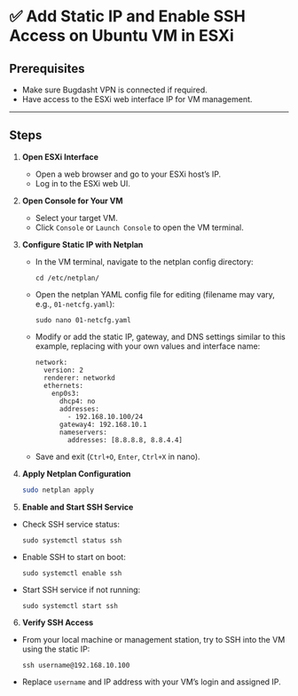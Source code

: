 # ✅ Add Static IP and Enable SSH Access on Ubuntu VM in ESXi

## Prerequisites

- Make sure Bugdasht VPN is connected if required.
- Have access to the ESXi web interface IP for VM management.

---

## Steps

1. **Open ESXi Interface**
   - Open a web browser and go to your ESXi host’s IP.
   - Log in to the ESXi web UI.

2. **Open Console for Your VM**
   - Select your target VM.
   - Click `Console` or `Launch Console` to open the VM terminal.

3. **Configure Static IP with Netplan**
   - In the VM terminal, navigate to the netplan config directory:
     ```
     cd /etc/netplan/
     ```
   - Open the netplan YAML config file for editing (filename may vary, e.g., `01-netcfg.yaml`):
     ```
     sudo nano 01-netcfg.yaml
     ```
   - Modify or add the static IP, gateway, and DNS settings similar to this example, replacing with your own values and interface name:
     ```
     network:
       version: 2
       renderer: networkd
       ethernets:
         enp0s3:
           dhcp4: no
           addresses:
             - 192.168.10.100/24
           gateway4: 192.168.10.1
           nameservers:
             addresses: [8.8.8.8, 8.8.4.4]
     ```
   - Save and exit (`Ctrl+O`, `Enter`, `Ctrl+X` in nano).

4. **Apply Netplan Configuration**
   ```bash
   sudo netplan apply
   ```

5. **Enable and Start SSH Service**
- Check SSH service status:
  ```
  sudo systemctl status ssh
  ```
- Enable SSH to start on boot:
  ```
  sudo systemctl enable ssh
  ```
- Start SSH service if not running:
  ```
  sudo systemctl start ssh
  ```

6. **Verify SSH Access**
- From your local machine or management station, try to SSH into the VM using the static IP:
  ```
  ssh username@192.168.10.100
  ```
- Replace `username` and IP address with your VM’s login and assigned IP.